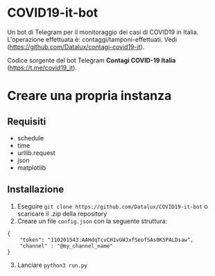 # COVID19-it-bot
Un bot di Telegram per il monitoraggio dei casi di COVID19 in Italia. L'operazione effettuata è: contaggi/tamponi-effettuati.
Vedi (https://github.com/Datalux/contagi-covid19-it).

Codice sorgente del bot Telegram **Contagi COVID-19 Italia** (https://t.me/covid19_it).



# Creare una propria instanza
## Requisiti
- schedule
- time
- urllib.request
- json 
- matplotlib

## Installazione 

1. Eseguire `git clone https://github.com/Datalux/COVID19-it-bot` o scaricare il .zip della repository
2. Creare un file `config.json` con la seguente struttura:
```
{
    "token": "110201543:AAHdqTcvCH1vGWJxfSeofSAs0K5PALDsaw",
    "channel" : "@my_channel_name"
}
```
3. Lanciare `python3 run.py`
